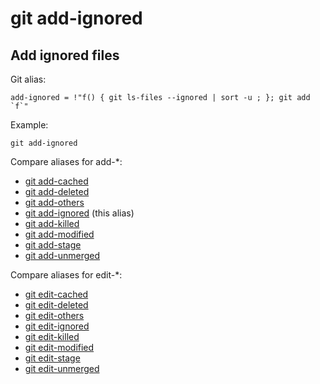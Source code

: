 # git add-ignored

## Add ignored files

Git alias:

```git
add-ignored = !"f() { git ls-files --ignored | sort -u ; }; git add `f`"
```

Example:

```shell
git add-ignored
```

Compare aliases for add-*:

* [git add-cached](../git-add-cached)
* [git add-deleted](../git-add-deleted)
* [git add-others](../git-add-others)
* [git add-ignored](../git-add-ignored) (this alias)
* [git add-killed](../git-add-killed)
* [git add-modified](../git-add-modified)
* [git add-stage](../git-add-stage)
* [git add-unmerged](../git-add-unmerged)

Compare aliases for edit-*:

* [git edit-cached](../git-edit-cached)
* [git edit-deleted](../git-edit-deleted)
* [git edit-others](../git-edit-others)
* [git edit-ignored](../git-edit-ignored)
* [git edit-killed](../git-edit-killed)
* [git edit-modified](../git-edit-modified)
* [git edit-stage](../git-edit-stage)
* [git edit-unmerged](../git-edit-unmerged)

